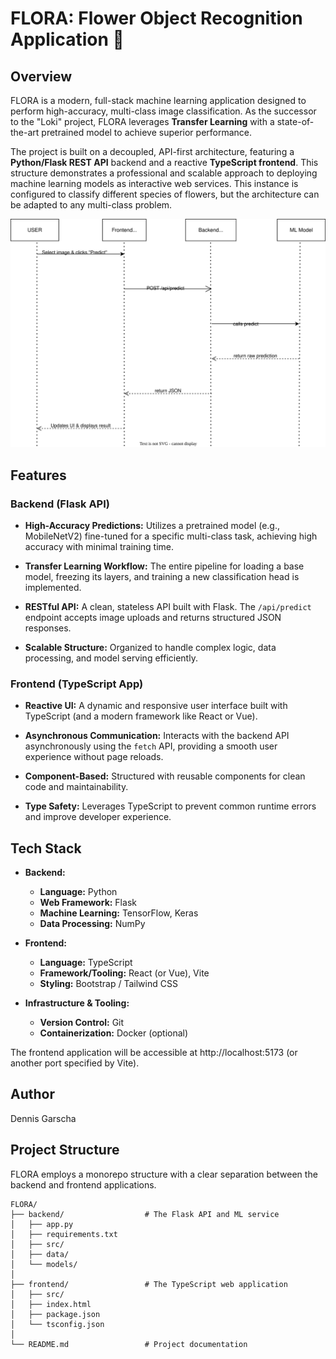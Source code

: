 # FLORA: Flower Object Recognition Application 🌸

## Overview

FLORA is a modern, full-stack machine learning application designed to perform high-accuracy, multi-class image classification. As the successor to the "Loki" project, FLORA leverages **Transfer Learning** with a state-of-the-art pretrained model to achieve superior performance.

The project is built on a decoupled, API-first architecture, featuring a **Python/Flask REST API** backend and a reactive **TypeScript frontend**. This structure demonstrates a professional and scalable approach to deploying machine learning models as interactive web services. This instance is configured to classify different species of flowers, but the architecture can be adapted to any multi-class problem.

![Aktivitätsdiagramm des FLORA-Projekts](FLORA_UML.svg)

## Features

### Backend (Flask API)

* **High-Accuracy Predictions:** Utilizes a pretrained model (e.g., MobileNetV2) fine-tuned for a specific multi-class task, achieving high accuracy with minimal training time.

* **Transfer Learning Workflow:** The entire pipeline for loading a base model, freezing its layers, and training a new classification head is implemented.

* **RESTful API:** A clean, stateless API built with Flask. The `/api/predict` endpoint accepts image uploads and returns structured JSON responses.

* **Scalable Structure:** Organized to handle complex logic, data processing, and model serving efficiently.

### Frontend (TypeScript App)

* **Reactive UI:** A dynamic and responsive user interface built with TypeScript (and a modern framework like React or Vue).

* **Asynchronous Communication:** Interacts with the backend API asynchronously using the `fetch` API, providing a smooth user experience without page reloads.

* **Component-Based:** Structured with reusable components for clean code and maintainability.

* **Type Safety:** Leverages TypeScript to prevent common runtime errors and improve developer experience.

## Tech Stack

* **Backend:**
    * **Language:** Python
    * **Web Framework:** Flask
    * **Machine Learning:** TensorFlow, Keras
    * **Data Processing:** NumPy

* **Frontend:**
    * **Language:** TypeScript
    * **Framework/Tooling:** React (or Vue), Vite
    * **Styling:** Bootstrap / Tailwind CSS

* **Infrastructure & Tooling:**
    * **Version Control:** Git
    * **Containerization:** Docker (optional)


The frontend application will be accessible at http://localhost:5173 (or another port specified by Vite).

## Author

Dennis Garscha

## Project Structure

FLORA employs a monorepo structure with a clear separation between the backend and frontend applications.

```text
FLORA/
├── backend/                  # The Flask API and ML service
│   ├── app.py
│   ├── requirements.txt
│   ├── src/
│   ├── data/
│   └── models/
│
├── frontend/                 # The TypeScript web application
│   ├── src/
│   ├── index.html
│   ├── package.json
│   └── tsconfig.json
│
└── README.md                 # Project documentation



